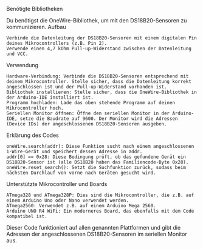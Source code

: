Benötigte Bibliotheken

Du benötigst die OneWire-Bibliothek, um mit den DS18B20-Sensoren zu kommunizieren.
Aufbau

    Verbinde die Datenleitung der DS18B20-Sensoren mit einem digitalen Pin deines Mikrocontrollers (z.B. Pin 2).
    Verwende einen 4,7 kOhm Pull-up-Widerstand zwischen der Datenleitung und VCC.


Verwendung

    Hardware-Verbindung: Verbinde die DS18B20-Sensoren entsprechend mit deinem Mikrocontroller. Stelle sicher, dass die Datenleitung korrekt angeschlossen ist und der Pull-up-Widerstand vorhanden ist.
    Bibliothek installieren: Stelle sicher, dass die OneWire-Bibliothek in der Arduino-IDE installiert ist.
    Programm hochladen: Lade das oben stehende Programm auf deinen Mikrocontroller hoch.
    Seriellen Monitor öffnen: Öffne den seriellen Monitor in der Arduino-IDE, setze die Baudrate auf 9600. Der Monitor wird die Adressen (Device IDs) der angeschlossenen DS18B20-Sensoren ausgeben.


Erklärung des Codes

    oneWire.search(addr): Diese Funktion sucht nach einem angeschlossenen 1-Wire-Gerät und speichert dessen Adresse in addr.
    addr[0] == 0x28: Diese Bedingung prüft, ob das gefundene Gerät ein DS18B20-Sensor ist (alle DS18B20 haben das Familiencode-Byte 0x28).
    oneWire.reset_search(): Setzt die Suchfunktion zurück, sodass beim nächsten Durchlauf von vorne nach Geräten gesucht wird.

Unterstützte Mikrocontroller und Boards

    ATmega328 und ATmega328P: Dies sind die Mikrocontroller, die z.B. auf einem Arduino Uno oder Nano verwendet werden.
    ATmega2560: Verwendet z.B. auf einem Arduino Mega 2560.
    Arduino UNO R4 WiFi: Ein moderneres Board, das ebenfalls mit dem Code kompatibel ist.

Dieser Code funktioniert auf allen genannten Plattformen und gibt die Adressen der angeschlossenen DS18B20-Sensoren im seriellen Monitor aus.

